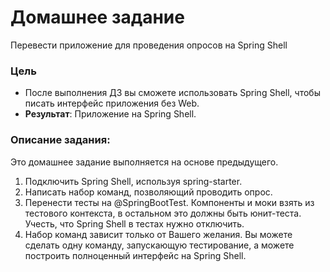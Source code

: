 # Домашнее задание
Перевести приложение для проведения опросов на Spring Shell
### Цель
- После выполнения ДЗ вы сможете использовать Spring Shell, чтобы писать интерфейс приложения без Web.
- **Результат**: Приложение на Spring Shell.
### Описание задания:
Это домашнее задание выполняется на основе предыдущего.
1. Подключить Spring Shell, используя spring-starter.
2. Написать набор команд, позволяющий проводить опрос.
3. Перенести тесты на @SpringBootTest. Компоненты и моки взять из тестового контекста, в остальном это должны быть юнит-теста. Учесть, что Spring Shell в тестах нужно отключить.
4. Набор команд зависит только от Вашего желания. Вы можете сделать одну команду, запускающую тестирование, а можете построить полноценный интерфейс на Spring Shell.


